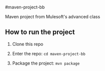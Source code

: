 #maven-project-bb

Maven project from Mulesoft's advanced class

## How to run the project

1. Clone this repo

1. Enter the repo: `cd maven-project-bb`

1. Package the project: `mvn package`